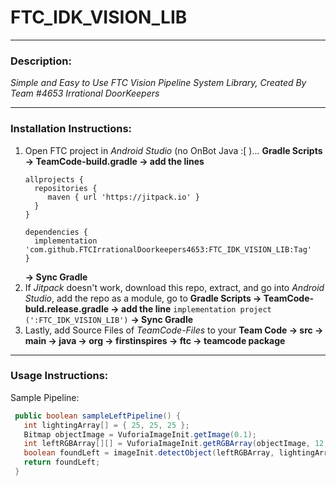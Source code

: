 # FTC_IDK_VISION_LIB

***

### Description:

<i>Simple and Easy to Use FTC Vision Pipeline System Library, Created By Team #4653 Irrational DoorKeepers</i>

***

### Installation Instructions:

1. Open FTC project in <i>Android Studio</i> (no OnBot Java :[ )... <b>Gradle Scripts -> TeamCode-build.gradle -> add the lines</b>
   ```
   allprojects {
     repositories {
        maven { url 'https://jitpack.io' }
     }
   }
   
   dependencies {
     implementation 'com.github.FTCIrrationalDoorkeepers4653:FTC_IDK_VISION_LIB:Tag'
   }
   ```
   <b>-> Sync Gradle</b>
2. If <i>Jitpack</i> doesn't work, download this repo, extract, and go into <i>Android Studio</i>, add the repo as a module, go to <b>Gradle Scripts -> TeamCode-buld.release.gradle -> add the line</b> ```implementation project (':FTC_IDK_VISION_LIB')``` <b>-> Sync Gradle</b>
3. Lastly, add Source Files of <i>TeamCode-Files</i> to your <b>Team Code -> src -> main -> java -> org -> firstinspires -> ftc -> teamcode package</b>

***
   
### Usage Instructions:
  
Sample Pipeline:
```Java 
 public boolean sampleLeftPipeline() {
   int lightingArray[] = { 25, 25, 25 };
   Bitmap objectImage = VuforiaImageInit.getImage(0.1);
   int leftRGBArray[][] = VuforiaImageInit.getRGBArray(objectImage, 12, 20, 20, 16);
   boolean foundLeft = imageInit.detectObject(leftRGBArray, lightingArray, 20);
   return foundLeft;
 }
```
